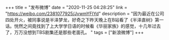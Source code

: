 +++
title = "发布微博"
date = "2020-11-25 04:28:25"
link = "https://weibo.com/2381077925/JvwmYFIYd"
description = "因为最近在公司四处开火，被同事说是半泽梦龙，好奇之下昨天晚上在B站看了《半泽直树》第一话。恍然之间竟找到了上大学学日语的时候看《华丽家族》的感觉，十几年过去了，万万没想到TBS剧集还是那些老面孔。 "
tags = ["新浪微博"]
+++
